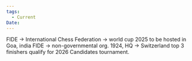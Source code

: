 ```yaml
---
tags:
  - Current
Date:
---
```

FIDE -> International Chess Federation -> world cup 2025 to be hosted in Goa, india
FIDE -> non-governmental org. 1924, HQ -> Switzerland
top 3 finishers qualify for 2026 Candidates tournament.